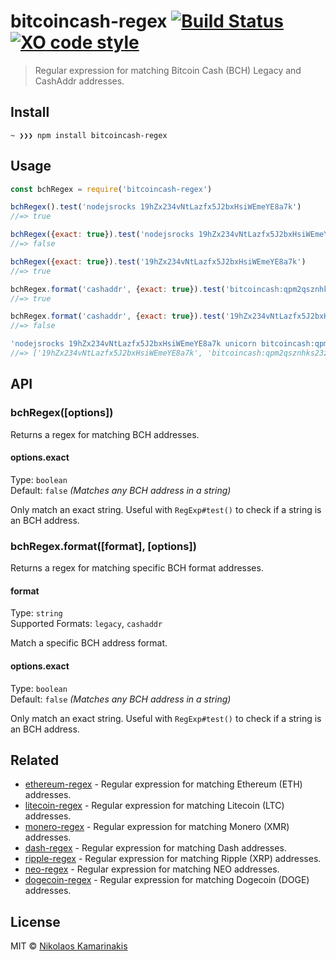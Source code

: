 # bitcoincash-regex [![Build Status](https://travis-ci.org/k4m4/bitcoincash-regex.svg?branch=master)](https://travis-ci.org/k4m4/bitcoincash-regex) [![XO code style](https://img.shields.io/badge/code_style-XO-5ed9c7.svg)](https://github.com/xojs/xo)

> Regular expression for matching Bitcoin Cash (BCH) Legacy and CashAddr addresses.


## Install

```
~ ❯❯❯ npm install bitcoincash-regex
```


## Usage

```js
const bchRegex = require('bitcoincash-regex')

bchRegex().test('nodejsrocks 19hZx234vNtLazfx5J2bxHsiWEmeYE8a7k')
//=> true

bchRegex({exact: true}).test('nodejsrocks 19hZx234vNtLazfx5J2bxHsiWEmeYE8a7k foo')
//=> false

bchRegex({exact: true}).test('19hZx234vNtLazfx5J2bxHsiWEmeYE8a7k')
//=> true

bchRegex.format('cashaddr', {exact: true}).test('bitcoincash:qpm2qsznhks23z7629mms6s4cwef74vcwvy22gdx6a')
//=> true

bchRegex.format('cashaddr', {exact: true}).test('19hZx234vNtLazfx5J2bxHsiWEmeYE8a7k')
//=> false

'nodejsrocks 19hZx234vNtLazfx5J2bxHsiWEmeYE8a7k unicorn bitcoincash:qpm2qsznhks23z7629mms6s4cwef74vcwvy22gdx6a rainbow'.match(bchRegex());
//=> ['19hZx234vNtLazfx5J2bxHsiWEmeYE8a7k', 'bitcoincash:qpm2qsznhks23z7629mms6s4cwef74vcwvy22gdx6a']
```


## API

### bchRegex([options])

Returns a regex for matching BCH addresses.

#### options.exact

Type: `boolean`<br>
Default: `false` *(Matches any BCH address in a string)*

Only match an exact string. Useful with `RegExp#test()` to check if a string is an BCH address.


### bchRegex.format([format], [options])

Returns a regex for matching specific BCH format addresses.

#### format

Type: `string`<br>
Supported Formats: `legacy`, `cashaddr`

Match a specific BCH address format.

#### options.exact

Type: `boolean`<br>
Default: `false` *(Matches any BCH address in a string)*

Only match an exact string. Useful with `RegExp#test()` to check if a string is an BCH address.


## Related

- [ethereum-regex](https://github.com/k4m4/ethereum-regex) - Regular expression for matching Ethereum (ETH) addresses.
- [litecoin-regex](https://github.com/k4m4/litecoin-regex) - Regular expression for matching Litecoin (LTC) addresses.
- [monero-regex](https://github.com/k4m4/monero-regex) - Regular expression for matching Monero (XMR) addresses.
- [dash-regex](https://github.com/k4m4/dash-regex) - Regular expression for matching Dash addresses.
- [ripple-regex](https://github.com/k4m4/ripple-regex) - Regular expression for matching Ripple (XRP) addresses.
- [neo-regex](https://github.com/k4m4/neo-regex) - Regular expression for matching NEO addresses.
- [dogecoin-regex](https://github.com/k4m4/dogecoin-regex) - Regular expression for matching Dogecoin (DOGE) addresses.


## License

MIT © [Nikolaos Kamarinakis](https://nikolaskama.me)